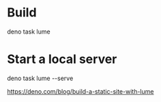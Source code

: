 # Build

deno task lume

# Start a local server

deno task lume --serve

https://deno.com/blog/build-a-static-site-with-lume
